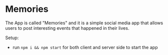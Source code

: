 # Memories

The App is called "Memories" and it is a simple social media app that allows users to post interesting events that happened in their lives.

Setup:

-   run `npm i && npm start` for both client and server side to start the app
